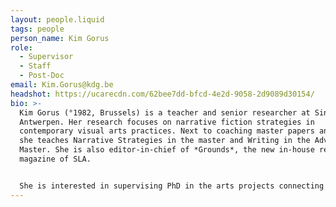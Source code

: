 ```yaml
---
layout: people.liquid
tags: people
person_name: Kim Gorus
role:
  - Supervisor
  - Staff
  - Post-Doc
email: Kim.Gorus@kdg.be
headshot: https://ucarecdn.com/62bee7dd-bfcd-4e2d-9058-2d9089d30154/
bio: >-
  Kim Gorus (°1982, Brussels) is a teacher and senior researcher at Sint Lucas
  Antwerpen. Her research focuses on narrative fiction strategies in
  contemporary visual arts practices. Next to coaching master papers and PhD’s,
  she teaches Narrative Strategies in the master and Writing in the Advanced
  Master. She is also editor-in-chief of *Grounds*, the new in-house research
  magazine of SLA. 


  She is interested in supervising PhD in the arts projects connecting to literature, (visual) narration, fiction / speculation, historiography, artist’s writings and editorial practices.
---
```

